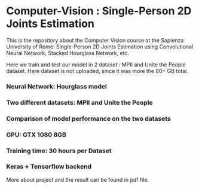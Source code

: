 # Computer-Vision : Single-Person 2D Joints Estimation
This is the repository about the Computer Vision course at the Sapienza University of Rome: Single-Person 2D Joints Estimation using Convolutional Neural Network, Stacked Hourglass Network, etc.

Here we train and test our model in 2 dataset : MPII and Unite the People dataset.
Here dataset is not uploaded, since it was more the 80+ GB total.



### Neural Network: Hourglass model
### Two different datasets: MPII and Unite the People
### Comparison of model performance on the two datasets
### GPU: GTX 1080 8GB
### Training time: 30 hours per Dataset
### Keras + Tensorflow backend


More about project and the result can be found in pdf file.
